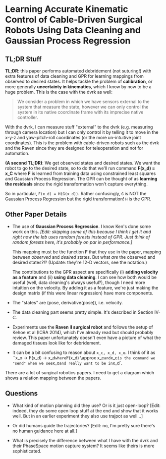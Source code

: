 # Learning Accurate Kinematic Control of Cable-Driven Surgical Robots Using Data Cleaning and Gaussian Process Regression

## TL;DR Stuff

**TL;DR**: this paper performs automated debridement (not suturing!) with extra
features of data cleaning and GPR for learning mappings from observed to desired
states. It helps tackle the problem of **calibration**, or more generally
**uncertainty in kinematics**, which I know by now to be a huge problem. This is
the case with the dvrk as well:

> We consider a problem in which we have sensors external to the system that
> measure the state, however we can only control the system in its native
> coordinate frame with its imprecise native controller.

With the dvrk, I can measure stuff "external" to the dvrk (e.g.  measuring
through camera location) but I can only control it by telling it to move in the
x-y-z and yaw-pitch-roll coordinates (or the more un-intuitive joint
coordinates). This is the problem with cable-driven robots such as the dvrk and
the Raven since they are designed for teleoperation and not for automation.

**(A second TL;DR)**: We get observed states and desired states. We want the
robot to go to the desired state, so to do that we'll run command **F(x_d) =
x_C** where **F** is learned from training data using constrained least squares
and Gaussian Process Regression. The GPR can be thought of as **learning the
residuals** since the rigid transformation won't capture everything.

So in particular, `F(x_d) = H(G(x_d))`. Rather confusingly, `G` is NOT the
Gaussian Process Regression but the rigid transformation! `H` is the GPR.


## Other Paper Details

- The use of **Gaussian Process Regression**. I know Ken's done some work on
  this. *[Edit: skipping some of this because I think I get it and right now the
  lab uses random forests instead of GPR. Just think of random forests here,
  it's probably on par in performance.]*
  
  This mapping must be the function **F** that they use in the paper, mapping
  between *observed* and *desired* states. But what *are* the observed and
  desired states?!? (Update: they're 12-D vectors, see the notation.)

  The contributions to the GPR aspect are specifically (i) **adding velocity as
  a feature** and (ii) **using data cleaning**. I can see how both would be
  useful (well, data cleaning's always useful?), though I need more intuition on
  the velocity. By adding it as a feature, we're just making the design matrix
  (if this were linear regression) have more components.

- The "states" are (pose, derivative(pose)), i.e. velocity.

- The data cleaning part seems pretty simple. It's described in Section IV-C.

- Experiments use the **Raven II surgical robot** and follows the setup of Kehoe
  et al (ICRA 2014), which I've already read but should probably review.  This
  paper unfortunately doesn't even have a picture of what the damaged tissues
  look like for debridement. 

- It can be a bit confusing to reason about `x_c, x_d, x_o`. I think of it as
  ``x_o -> F(x_d) -> x_d` where `F(x_d) \approx x_c` and `x_c` is the command we
  "send" when we see `x_o` and really want to be in `x_d`.

There are a lot of surgical robotics papers. I need to get a diagram which
shows a relation mapping between the papers.


## Questions

- What kind of motion planning did they use? Or is it just open-loop? [Edit:
  indeed, they do some open loop stuff at the end and show that it works well.
  But in an earlier experiment they also use trajpot as well...]

- Or did humans guide the trajectories? [Edit: no, I'm pretty sure there's no
  human guidance here at all.]

- What is precisely the difference between what I have with the dvrk and their
  PhaseSpace motion capture system? It seems like theirs is more sophisticated.
